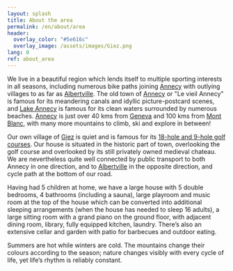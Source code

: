 ```yaml
---
layout: splash
title: About the area
permalink: /en/about/area
header:
  overlay_color: "#5e616c"
  overlay_image: /assets/images/Giez.png
lang: 0
ref: about_area
---
```


We live in a beautiful region which lends itself to multiple sporting interests in all seasons, including numerous bike paths joining [Annecy](https://en.wikipedia.org/wiki/Annecy) with outlying villages to as far as [Albertville](https://en.wikipedia.org/wiki/Albertville).  The old town of [Annecy](https://en.wikipedia.org/wiki/Annecy) or "Le vieil Annecy"  is famous for its meandering canals and idyllic picture-postcard scenes, and [Lake Annecy](https://en.wikipedia.org/wiki/Lake_Annecy) is famous for its clean waters surrounded by numerous beaches. [Annecy](https://en.wikipedia.org/wiki/Annecy) is just over 40 kms from [Geneva](https://en.wikipedia.org/wiki/Geneva) and 100 kms from [Mont Blanc](https://en.wikipedia.org/wiki/Mont_Blanc), with many more mountains to climb, ski and explore in between!



Our own village of [Giez](https://en.wikipedia.org/wiki/Giez) is quiet and is famous for its [18-hole and 9-hole golf courses](https://golfdegiez.com/).  Our house is situated in the historic part of town, overlooking the golf course and overlooked by its still privately owned medieval chateau.  We are nevertheless quite well connected by public transport to both Annecy in one direction, and to [Albertville](https://en.wikipedia.org/wiki/Albertville) in the opposite direction, and cycle path at the bottom of our road.



Having had 5 children at home, we have a large house with 5 double bedrooms, 4 bathrooms (including a sauna), large playroom and music room at the top of the house which can be converted into additional sleeping arrangements (when the house has needed to sleep 16 adults), a large sitting room with a grand piano on the ground floor, with adjacent dining room, library, fully equipped kitchen, laundry.  There’s also an extensive cellar and garden with patio for barbecues and outdoor eating.



Summers are hot while winters are cold.  The mountains change their colours according to the season; nature changes visibly with every cycle of life, yet life’s rhythm is reliably constant.

